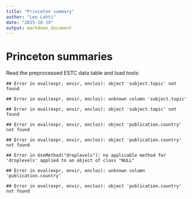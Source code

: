 ```yaml
---
title: "Princeton summary"
author: "Leo Lahti"
date: "2015-10-19"
output: markdown_document
---
```


# Princeton summaries

Read the preprocessed ESTC data table and load tools:





```
## Error in eval(expr, envir, enclos): object 'subject.topic' not found
```

```
## Error in eval(expr, envir, enclos): unknown column 'subject.topic'
```

```
## Error in eval(expr, envir, enclos): object 'subject.topic' not found
```



```
## Error in eval(expr, envir, enclos): object 'publication.country' not found
```

```
## Error in eval(expr, envir, enclos): object 'publication.country' not found
```

```
## Error in UseMethod("droplevels"): no applicable method for 'droplevels' applied to an object of class "NULL"
```

```
## Error in eval(expr, envir, enclos): unknown column 'publication.country'
```

```
## Error in eval(expr, envir, enclos): object 'publication.country' not found
```


